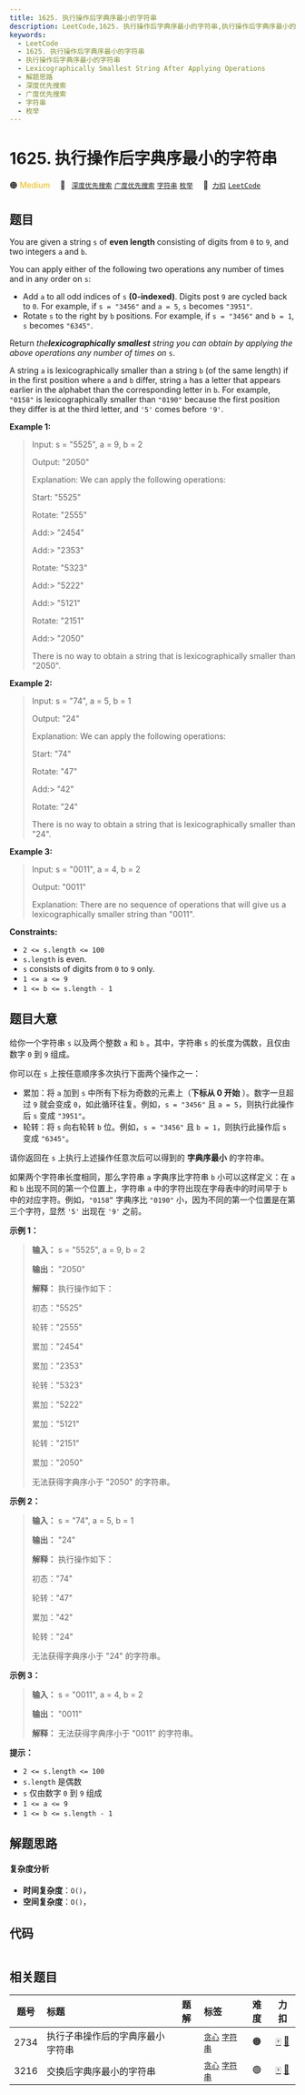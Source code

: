 ```yaml
---
title: 1625. 执行操作后字典序最小的字符串
description: LeetCode,1625. 执行操作后字典序最小的字符串,执行操作后字典序最小的字符串,Lexicographically Smallest String After Applying Operations,解题思路,深度优先搜索,广度优先搜索,字符串,枚举
keywords:
  - LeetCode
  - 1625. 执行操作后字典序最小的字符串
  - 执行操作后字典序最小的字符串
  - Lexicographically Smallest String After Applying Operations
  - 解题思路
  - 深度优先搜索
  - 广度优先搜索
  - 字符串
  - 枚举
---
```


# 1625. 执行操作后字典序最小的字符串

🟠 <font color=#ffb800>Medium</font>&emsp; 🔖&ensp; [`深度优先搜索`](/tag/depth-first-search.md) [`广度优先搜索`](/tag/breadth-first-search.md) [`字符串`](/tag/string.md) [`枚举`](/tag/enumeration.md)&emsp; 🔗&ensp;[`力扣`](https://leetcode.cn/problems/lexicographically-smallest-string-after-applying-operations) [`LeetCode`](https://leetcode.com/problems/lexicographically-smallest-string-after-applying-operations)

## 题目

You are given a string `s` of **even length** consisting of digits from `0` to
`9`, and two integers `a` and `b`.

You can apply either of the following two operations any number of times and
in any order on `s`:

  * Add `a` to all odd indices of `s` **(0-indexed)**. Digits post `9` are cycled back to `0`. For example, if `s = "3456"` and `a = 5`, `s` becomes `"3951"`.
  * Rotate `s` to the right by `b` positions. For example, if `s = "3456"` and `b = 1`, `s` becomes `"6345"`.

Return _the**lexicographically smallest** string you can obtain by applying
the above operations any number of times on_ `s`.

A string `a` is lexicographically smaller than a string `b` (of the same
length) if in the first position where `a` and `b` differ, string `a` has a
letter that appears earlier in the alphabet than the corresponding letter in
`b`. For example, `"0158"` is lexicographically smaller than `"0190"` because
the first position they differ is at the third letter, and `'5'` comes before
`'9'`.



**Example 1:**

> Input: s = "5525", a = 9, b = 2
> 
> Output: "2050"
> 
> Explanation: We can apply the following operations:
> 
> Start:  "5525"
> 
> Rotate: "2555"
> 
> Add:> 
> "2454"
> 
> Add:> 
> "2353"
> 
> Rotate: "5323"
> 
> Add:> 
> "5222"
> 
> Add:> 
> "5121"
> 
> Rotate: "2151"
> 
> Add:> 
> "2050"​​​​​
> 
> There is no way to obtain a string that is lexicographically smaller than "2050".

**Example 2:**

> Input: s = "74", a = 5, b = 1
> 
> Output: "24"
> 
> Explanation: We can apply the following operations:
> 
> Start:  "74"
> 
> Rotate: "47"
> 
> ​​​​​​​Add:> 
> "42"
> 
> ​​​​​​​Rotate: "24"​​​​​​​​​​​​
> 
> There is no way to obtain a string that is lexicographically smaller than "24".

**Example 3:**

> Input: s = "0011", a = 4, b = 2
> 
> Output: "0011"
> 
> Explanation: There are no sequence of operations that will give us a lexicographically smaller string than "0011".

**Constraints:**

  * `2 <= s.length <= 100`
  * `s.length` is even.
  * `s` consists of digits from `0` to `9` only.
  * `1 <= a <= 9`
  * `1 <= b <= s.length - 1`


## 题目大意

给你一个字符串 `s` 以及两个整数 `a` 和 `b` 。其中，字符串 `s` 的长度为偶数，且仅由数字 `0` 到 `9` 组成。

你可以在 `s` 上按任意顺序多次执行下面两个操作之一：

  * 累加：将  `a` 加到 `s` 中所有下标为奇数的元素上（**下标从 0 开始** ）。数字一旦超过 `9` 就会变成 `0`，如此循环往复。例如，`s = "3456"` 且 `a = 5`，则执行此操作后 `s` 变成 `"3951"`。
  * 轮转：将 `s` 向右轮转 `b` 位。例如，`s = "3456"` 且 `b = 1`，则执行此操作后 `s` 变成 `"6345"`。

请你返回在 `s` 上执行上述操作任意次后可以得到的 **字典序最小** 的字符串。

如果两个字符串长度相同，那么字符串 `a` 字典序比字符串 `b` 小可以这样定义：在 `a` 和 `b` 出现不同的第一个位置上，字符串 `a`
中的字符出现在字母表中的时间早于 `b` 中的对应字符。例如，`"0158”` 字典序比 `"0190"` 小，因为不同的第一个位置是在第三个字符，显然
`'5'` 出现在 `'9'` 之前。



**示例 1：**

> 
> 
> 
> 
> 
> **输入：** s = "5525", a = 9, b = 2
> 
> **输出：** "2050"
> 
> **解释：** 执行操作如下：
> 
> 初态："5525"
> 
> 轮转："2555"
> 
> 累加："2454"
> 
> 累加："2353"
> 
> 轮转："5323"
> 
> 累加："5222"
> 
> 累加："5121"
> 
> 轮转："2151"
> 
> 累加："2050"​​​​​
> 
> 无法获得字典序小于 "2050" 的字符串。
> 
> 

**示例 2：**

> 
> 
> 
> 
> 
> **输入：** s = "74", a = 5, b = 1
> 
> **输出：** "24"
> 
> **解释：** 执行操作如下：
> 
> 初态："74"
> 
> 轮转："47"
> 
> 累加："42"
> 
> 轮转："24"​​​​​
> 
> 无法获得字典序小于 "24" 的字符串。
> 
> 

**示例 3：**

> 
> 
> 
> 
> 
> **输入：** s = "0011", a = 4, b = 2
> 
> **输出：** "0011"
> 
> **解释：** 无法获得字典序小于 "0011" 的字符串。
> 
> 



**提示：**

  * `2 <= s.length <= 100`
  * `s.length` 是偶数
  * `s` 仅由数字 `0` 到 `9` 组成
  * `1 <= a <= 9`
  * `1 <= b <= s.length - 1`


## 解题思路

#### 复杂度分析

- **时间复杂度**：`O()`，
- **空间复杂度**：`O()`，

## 代码

```javascript

```

## 相关题目

<!-- prettier-ignore -->
| 题号 | 标题 | 题解 | 标签 | 难度 | 力扣 |
| :------: | :------ | :------: | :------ | :------: | :------: |
| 2734 | 执行子串操作后的字典序最小字符串 |  |  [`贪心`](/tag/greedy.md) [`字符串`](/tag/string.md) | 🟠 | [🀄️](https://leetcode.cn/problems/lexicographically-smallest-string-after-substring-operation) [🔗](https://leetcode.com/problems/lexicographically-smallest-string-after-substring-operation) |
| 3216 | 交换后字典序最小的字符串 |  |  [`贪心`](/tag/greedy.md) [`字符串`](/tag/string.md) | 🟢 | [🀄️](https://leetcode.cn/problems/lexicographically-smallest-string-after-a-swap) [🔗](https://leetcode.com/problems/lexicographically-smallest-string-after-a-swap) |